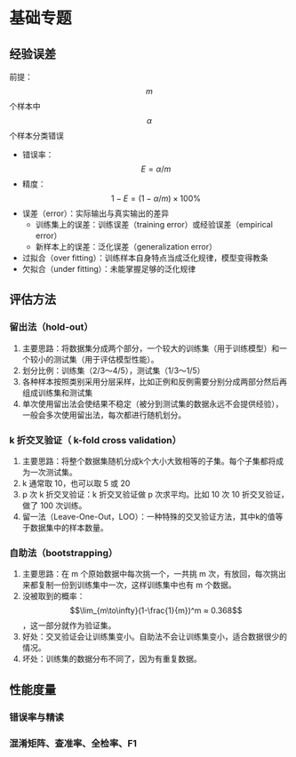 # 基础专题

## 经验误差

前提：$$m$$个样本中$$\alpha$$个样本分类错误

* 错误率：$$E=\alpha / m$$
* 精度：$$1-E = (1-\alpha/m)\times 100\%$$
* 误差（error）：实际输出与真实输出的差异
  * 训练集上的误差：训练误差（training error）或经验误差（empirical error）
  * 新样本上的误差：泛化误差（generalization error）
* 过拟合（over fitting）：训练样本自身特点当成泛化规律，模型变得教条
* 欠拟合（under fitting）：未能掌握足够的泛化规律

## 评估方法

### 留出法（hold-out）

1. 主要思路：将数据集分成两个部分，一个较大的训练集（用于训练模型）和一个较小的测试集（用于评估模型性能）。
2. 划分比例：训练集（2/3～4/5），测试集（1/3～1/5）
3. 各种样本按照类别采用分层采样，比如正例和反例需要分别分成两部分然后再组成训练集和测试集
4. 单次使用留出法会使结果不稳定（被分到测试集的数据永远不会提供经验），一般会多次使用留出法，每次都进行随机划分。

### k 折交叉验证（ k-fold cross validation）

1. 主要思路：将整个数据集随机分成k个大小大致相等的子集。每个子集都将成为一次测试集。
2. k 通常取 10，也可以取 5 或 20
3. p 次 k 折交叉验证：k 折交叉验证做 p 次求平均。比如 10 次 10 折交叉验证，做了 100 次训练。
4. 留一法（Leave-One-Out，LOO）：一种特殊的交叉验证方法，其中k的值等于数据集中的样本数量。

### 自助法（bootstrapping）

1. 主要思路：在 m 个原始数据中每次挑一个，一共挑 m 次，有放回，每次挑出来都复制一份到训练集中一次，这样训练集中也有 m 个数据。
2. 没被取到的概率：$$\lim_{m\to\infty}(1-\frac{1}{m})^m ≈ 0.368$$，这一部分就作为验证集。
3. 好处：交叉验证会让训练集变小。自助法不会让训练集变小，适合数据很少的情况。
4. 坏处：训练集的数据分布不同了，因为有重复数据。

## 性能度量

### 错误率与精读



### 混淆矩阵、查准率、全检率、F1



